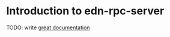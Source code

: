 # Introduction to edn-rpc-server

TODO: write [great documentation](http://jacobian.org/writing/what-to-write/)
